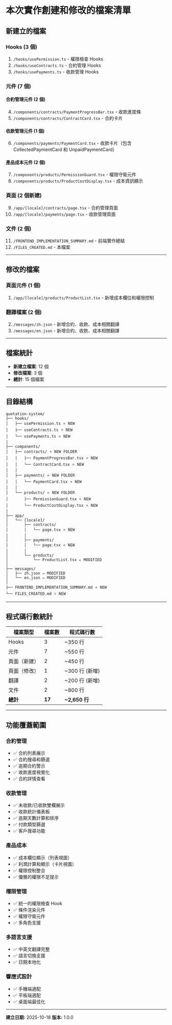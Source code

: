 # 本次實作創建和修改的檔案清單

## 新建立的檔案

### Hooks (3 個)
1. `/hooks/usePermission.ts` - 權限檢查 Hooks
2. `/hooks/useContracts.ts` - 合約管理 Hooks  
3. `/hooks/usePayments.ts` - 收款管理 Hooks

### 元件 (7 個)

#### 合約管理元件 (2 個)
4. `/components/contracts/PaymentProgressBar.tsx` - 收款進度條
5. `/components/contracts/ContractCard.tsx` - 合約卡片

#### 收款管理元件 (1 個)
6. `/components/payments/PaymentCard.tsx` - 收款卡片（包含 CollectedPaymentCard 和 UnpaidPaymentCard）

#### 產品成本元件 (2 個)
7. `/components/products/PermissionGuard.tsx` - 權限守衛元件
8. `/components/products/ProductCostDisplay.tsx` - 成本資訊顯示

### 頁面 (2 個新建)
9. `/app/[locale]/contracts/page.tsx` - 合約管理頁面
10. `/app/[locale]/payments/page.tsx` - 收款管理頁面

### 文件 (2 個)
11. `/FRONTEND_IMPLEMENTATION_SUMMARY.md` - 前端實作總結
12. `/FILES_CREATED.md` - 本檔案

---

## 修改的檔案

### 頁面元件 (1 個)
1. `/app/[locale]/products/ProductList.tsx` - 新增成本欄位和權限控制

### 翻譯檔案 (2 個)
2. `/messages/zh.json` - 新增合約、收款、成本相關翻譯
3. `/messages/en.json` - 新增合約、收款、成本相關翻譯

---

## 檔案統計

- **新建立檔案**: 12 個
- **修改檔案**: 3 個
- **總計**: 15 個檔案

---

## 目錄結構

```
quotation-system/
├── hooks/
│   ├── usePermission.ts ⭐ NEW
│   ├── useContracts.ts ⭐ NEW
│   └── usePayments.ts ⭐ NEW
│
├── components/
│   ├── contracts/ ⭐ NEW FOLDER
│   │   ├── PaymentProgressBar.tsx ⭐ NEW
│   │   └── ContractCard.tsx ⭐ NEW
│   │
│   ├── payments/ ⭐ NEW FOLDER
│   │   └── PaymentCard.tsx ⭐ NEW
│   │
│   └── products/ ⭐ NEW FOLDER
│       ├── PermissionGuard.tsx ⭐ NEW
│       └── ProductCostDisplay.tsx ⭐ NEW
│
├── app/
│   └── [locale]/
│       ├── contracts/
│       │   └── page.tsx ⭐ NEW
│       │
│       ├── payments/
│       │   └── page.tsx ⭐ NEW
│       │
│       └── products/
│           └── ProductList.tsx ✏️ MODIFIED
│
├── messages/
│   ├── zh.json ✏️ MODIFIED
│   └── en.json ✏️ MODIFIED
│
├── FRONTEND_IMPLEMENTATION_SUMMARY.md ⭐ NEW
└── FILES_CREATED.md ⭐ NEW
```

---

## 程式碼行數統計

| 檔案類型 | 檔案數 | 程式碼行數 |
|---------|--------|-----------|
| Hooks | 3 | ~350 行 |
| 元件 | 7 | ~550 行 |
| 頁面（新建） | 2 | ~450 行 |
| 頁面（修改） | 1 | ~300 行 (新增) |
| 翻譯 | 2 | ~200 行 (新增) |
| 文件 | 2 | ~800 行 |
| **總計** | **17** | **~2,650 行** |

---

## 功能覆蓋範圍

### 合約管理
- ✅ 合約列表展示
- ✅ 合約搜尋和篩選
- ✅ 逾期合約警示
- ✅ 收款進度視覺化
- ✅ 合約詳情查看

### 收款管理
- ✅ 未收款/已收款雙欄展示
- ✅ 收款統計儀表板
- ✅ 逾期天數計算和排序
- ✅ 付款類型篩選
- ✅ 客戶搜尋功能

### 產品成本
- ✅ 成本欄位顯示（列表視圖）
- ✅ 利潤計算和顯示（卡片視圖）
- ✅ 權限控制整合
- ✅ 優雅的權限不足提示

### 權限管理
- ✅ 統一的權限檢查 Hook
- ✅ 條件渲染元件
- ✅ 權限守衛元件
- ✅ 多角色支援

### 多語言支援
- ✅ 中英文翻譯完整
- ✅ 語言切換支援
- ✅ 日期本地化

### 響應式設計
- ✅ 手機端適配
- ✅ 平板端適配
- ✅ 桌面端最佳化

---

**建立日期:** 2025-10-18
**版本:** 1.0.0
